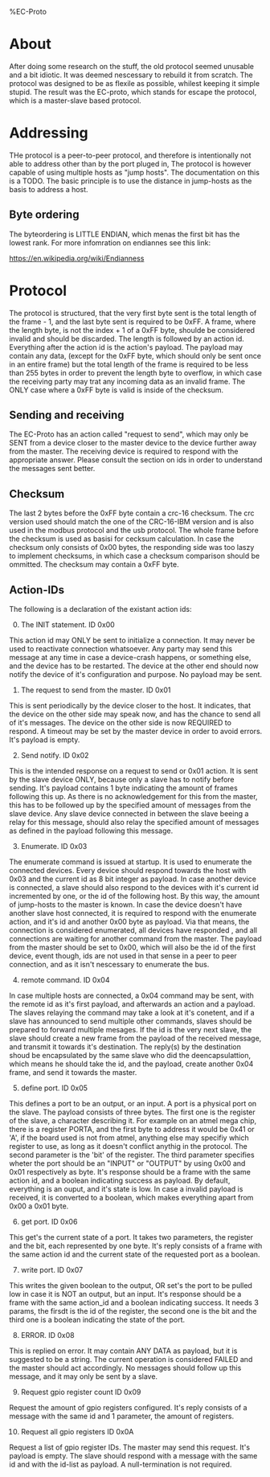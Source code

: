 %EC-Proto
# About

After doing some research on the stuff, the old protocol seemed unusable and a
bit idiotic. It was deemed nescessary to rebuild it from scratch. The protocol
was designed to be as flexile as possible, whilest keeping it simple stupid. The
result was the EC-proto, which stands for escape the protocol, which is a 
master-slave based protocol.

# Addressing

THe protocol is a peer-to-peer protocol, and therefore is intentionally not
able to address other than by the port pluged in, The protocol is however
capable of using multiple hosts as "jump hosts". The documentation on this is a 
TODO. The basic principle is to use the distance in jump-hosts as the basis to
address a host. 

## Byte ordering

The byteordering is LITTLE ENDIAN, which menas the first bit has the lowest rank.
For more infomration on endiannes see this link:

https://en.wikipedia.org/wiki/Endianness

# Protocol

The protocol is structured, that the very first byte sent is the total length of
the frame - 1, and the last byte sent is required to be 0xFF. A frame, where the
length byte, is not the index + 1 of a 0xFF byte, shoulde be considered invalid
and should be discarded. The length is followed by an action id. Everything
after the action id is the action's payload. The payload may contain any data,
(except for the 0xFF byte, which should only be sent once in an entire frame)
but the total length of the frame is required to be less than 255 bytes in
order to prevent the length byte to overflow, in which case the receiving party
may trat any incoming data as an invalid frame. The ONLY case where a 0xFF byte
is valid is inside of the checksum.

## Sending and receiving

The EC-Proto has an action called "request to send", which may only be SENT from
a device closer to the master device to the device further away from the master.
The receiving device is required to respond with the appropriate answer. Please
consult the section on ids in order to understand the messages sent better.

## Checksum
The last 2 bytes before the 0xFF byte contain a crc-16 checksum. The crc version
used should match the one of the CRC-16-IBM version and is also used in the
modbus protocol and the usb protocol. The whole frame before the checksum is
used as basisi for cecksum calculation. In case the checksum only consists of
0x00 bytes, the responding side was too laszy to implement checksums, in which
case a checksum comparison should be ommitted. The checksum may contain a 0xFF
byte.

## Action-IDs

The following is a declaration of the existant action ids:

0. The INIT statement.  ID 0x00

This action id may ONLY be sent to initialize a connection. It may never be used
to reactivate connection whatsoever. Any party may send this message at any time
in case a device-crash happens, or something else, and the device has to be
restarted. The device at the other end should now notify the device of it's
configuration and purpose. No payload may be sent.

1. The request to send from the master. ID 0x01

This is sent periodically by the device
closer to the host. It indicates, that the device on the other side may
speak now, and has the chance to send all of it's messages. The device on the
other side is now REQUIRED to respond. A timeout may be set by the master
device in order to avoid errors. It's payload is empty.

2. Send notify. ID 0x02

This is the intended response on a request to send or 0x01 action. It is sent
by the slave device ONLY, because only a slave has to notify before sending.
It's payload contains 1 byte indicating the amount of frames following this up.
As there is no acknowledgement for this from the master, this has to be followed
up by the specified amount of messages from the slave device. Any slave device
connected in between the slave beeing a relay for this message, should also
relay the specified amount of messages as defined in the payload following this
message.

3. Enumerate. ID 0x03

The enumerate command is issued at startup. It is used to enumerate the
connected devices. Every device should respond towards the host with 0x03 and
the current id as 8 bit integer as payload. In case another device is connected,
a slave should also respond to the devices with it's current id incremented by
one, or the id of the following host. By this way, the amount of jump-hosts to
the master is known. In case the device doesn't have another slave host 
connected, it is required to respond with the enumerate action, and it's id and
another 0x00 byte as payload. Via that means, the connection is considered
enumerated, all devices have responded , and all connections are waiting for
another command from the master. The payload from the master should be set to 
0x00, which will also be the id of the first device, event though, ids are not
used in that sense in a peer to peer connection, and as it isn't nescessary to
enumerate the bus.

4. remote command. ID 0x04

In case multiple hosts are connected, a 0x04 command may be sent, with the
remote id as it's first payload, and afterwards an action and a payload. The
slaves relaying the command may take a look at it's conetent, and if a slave
has announced to send multiple other commands, slaves should be prepared to
forward multiple mesages. If the id is the very next slave, the slave should
create a new frame from the payload of the received message, and transmit it
towards it's destination. The reply(s) by the destination shoud be encapsulated
by the same slave who did the deencapsulattion, which means he should take the
id, and the payload, create another 0x04 frame, and send it towards the master.

5. define port. ID 0x05

This defines a port to be an output, or an input. A port is a physical port
on the slave. The payload consists of three bytes. The first one is the register
of the slave, a character describing it. For example on an atmel mega chip,
there is a register PORTA, and the first byte to address it would be 0x41 or
'A', if the board used is not from atmel, anything else may specifiy which
register to use, as long as it doesn't conflict anythig in the protocol. The
second parameter is the 'bit' of the register. The third parameter specifies
wheter the port should be an "INPUT" or "OUTPUT" by using
0x00 and 0x01 respectively as byte. It's response should be a frame with
the same action id, and a boolean indicating success as payload. By default,
everything is an ouput, and it's state is low. In case a invalid payload is
received, it is converted to a boolean, which makes everything apart from 0x00
a 0x01 byte. 

6. get port. ID 0x06

This get's the current state of a port. It takes two parameters, the register 
and the bit, each represented by one byte. It's reply consists of a frame with
the same action id and the current state of the requested port as a boolean.

7. write port. ID 0x07

This writes the given boolean to the output, OR set's the port to be pulled low
in case it is NOT an output, but an input. It's response should be a frame with
the same action_id and a boolean indicating success. It needs 3 params, the
firsdt is the id of the register, the second one is the bit and the third one
is a boolean indicating the state of the port.

8. ERROR. ID 0x08

This is replied on error. It may contain ANY DATA as payload, but it is
suggested to be a string. The current operation is considered FAILED and the
master should act accordingly. No messages should follow up this message, and
it may only be sent by a slave.

9. Request gpio register count ID 0x09

Request the amount of gpio registers configured. It's reply consists of a
message with the same id and 1 parameter, the amount of registers. 

10. Request all gpio registers ID 0x0A

Request a list of gpio register IDs. The master may send this request. It's
payload is empty. The slave should respond with a message with the same id and
with the id-list as payload. A null-termination is not required.

